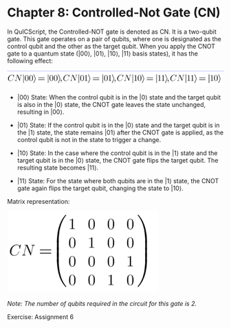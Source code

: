 # Chapter 8: Controlled-Not Gate (CN)

In QuICScript, the Controlled-NOT gate is denoted as CN. It is a two-qubit gate. This gate operates on a pair of qubits, where one is designated as the control qubit and the other as the target qubit. When you apply the CNOT gate to a quantum state (|00⟩, |01⟩, |10⟩, |11⟩ basis states), it has the following effect:

![Linear Algebra](/figures/Control-not.png)

- |00⟩ State: When the control qubit is in the |0⟩ state and the target qubit is also in the |0⟩ state, the CNOT gate leaves the state unchanged, resulting in |00⟩.

- |01⟩ State: If the control qubit is in the |0⟩ state and the target qubit is in the |1⟩ state, the state remains |01⟩ after the CNOT gate is applied, as the control qubit is not in the state to trigger a change.

- |10⟩ State: In the case where the control qubit is in the |1⟩ state and the target qubit is in the |0⟩ state, the CNOT gate flips the target qubit. The resulting state becomes |11⟩.

- |11⟩ State: For the state where both qubits are in the |1⟩ state, the CNOT gate again flips the target qubit, changing the state to |10⟩.

Matrix representation:

![Matrix](/figures/Control-not2.png)

_Note: The number of qubits required in the circuit for this gate is 2._

Exercise: Assignment 6
